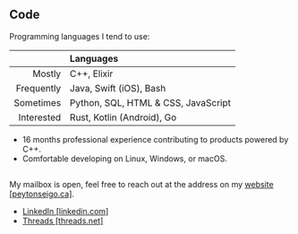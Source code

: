 ## Code

Programming languages I tend to use:

||Languages|
|-:|:-|
|Mostly|C++, Elixir|
|Frequently|Java, Swift (iOS), Bash
|Sometimes|Python, SQL, HTML & CSS, JavaScript|
|Interested|Rust, Kotlin (Android), Go|

- 16 months professional experience contributing to products powered by C++.
- Comfortable developing on Linux, Windows, or macOS.

##

My mailbox is open, feel free to reach out at the address on my [website \[peytonseigo.ca\]](http://peytonseigo.ca).

- [LinkedIn \[linkedin.com\]](https://linkedin.com/in/peytonseigo)
- [Threads \[threads.net\]](https://www.threads.net/@peytonseigo)
